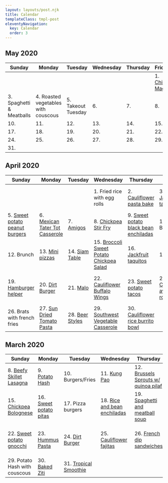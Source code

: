 ```yaml
---
layout: layouts/post.njk
title: Calendar
templateClass: tmpl-post
eleventyNavigation:
  key: Calendar
  order: 3
---
```


## May 2020

| Sunday                   | Monday                              | Tuesday            | Wednesday | Thursday | Friday                                  | Saturday              |
| ------------------------ | ----------------------------------- | ------------------ | --------- | -------- | --------------------------------------- | --------------------- |
|                          |                                     |                    |           |          | 1. [Chili Mac](/posts/cheesy-chili-mac) | 2. Burgers with fries |
| 3. Spaghetti & Meatballs | 4. Roasted vegetables with couscous | 5. Takeout Tuesday | 6.        | 7.       | 8.                                      | 9.                    |
| 10.                      | 11.                                 | 12.                | 13.       | 14.      | 15.                                     | 16.                   |
| 17.                      | 18.                                 | 19.                | 20.       | 21.      | 22.                                     | 23.                   |
| 24.                      | 25.                                 | 26.                | 27.       | 28.      | 29.                                     | 30.                   |
| 31.                      |                                     |                    |           |          |                                         |                       |

## April 2020

| Sunday                                                               | Monday                                                              | Tuesday                                                         | Wednesday                                                                                       | Thursday                                                                           | Friday                                                       | Saturday                                                                                              |
| -------------------------------------------------------------------- | ------------------------------------------------------------------- | --------------------------------------------------------------- | ----------------------------------------------------------------------------------------------- | ---------------------------------------------------------------------------------- | ------------------------------------------------------------ | ----------------------------------------------------------------------------------------------------- |
|                                                                      |                                                                     |                                                                 | 1. Fried rice with egg rolls                                                                    | 2. [Cauliflower pasta bake](/posts/vegan-cauliflower-parmesan-pasta-bake)          | 3. [Jackfruit tacos](/posts/jackfruit-tacos)                 | 4. [Black bean plantain bowl](/posts/roasted-plantain-black-bean-vegan-bowl)                          |
| 5. [Sweet potato peanut burgers](/posts/sweet-potato-peanut-burgers) | 6. [Mexican Tater Tot Casserole](vegan-mexican-tater-tot-casserole) | 7. [Amigos](https://www.facebook.com/AmigosMexicanGrillAnkeny/) | 8. [Chickpea Stir Fry](vegan-chickpea-stirfry-bowl)                                             | 9. [Sweet potato black bean enchiladas](/posts/sweet-potato-black-bean-enchiladas) | 10. Burgers                                                  | 11. [Cauliflower Bolognese](/posts/cauliflower-bolognese-sauce/)                                      |
| 12. Brunch                                                           | 13. [Mini pizzas](/posts/mini-pizza)                                | 14. [Siam Table](http://siamtable.com/)                         | 15. [Broccoli Sweet Potato Chickpea Salad](/posts/roasted-broccoli-sweet-potato-chickpea-salad) | 16. [Jackfruit taquitos](/posts/jackfruit-taquitos)                                | 17. Grill                                                    | 18. [Roasted vegetables with couscous](/posts/roasted-vegetables-with-couscous/)                      |
| 19. [Hamburger helper](/posts/one-pot-hamburger-helper/)             | 20. [Dirt Burger](https://www.dirtburger.us)                        | 21. [Malo](https://malodesmoines.com/)                          | 22. [Cauliflower Buffalo Wings](/posts/cauliflower-buffalo-wings/)                              | 23. [Sweet potato tacos](/posts/sweet-potato-tacos/)                               | 24. [Cucumber avocado rolls](/posts/cucumber-avocado-rolls/) | 25. [Brussels sprouts with apples](/posts/roasted-brussels-sprouts-and-apples-with-carmelized-onions) |
| 26. Brats with french fries                                          | 27. [Sun Dried Tomato Pasta](/posts/sun-dried-tomato-pesto-pasta)   | 28. [Beer Styles](http://beerstyles.com/)                       | 29. [Southwest Vegetable Casserole](/posts/southwest-vegetable-casserole)                       | 30. [Cauliflower rice burrito bowl](/posts/cauliflower-rice-burrito-bowl)          |                                                              |                                                                                                       |

## March 2020

| Sunday                                                                    | Monday                                              | Tuesday                                                                                              | Wednesday                                                       | Thursday                                                                      | Friday                                                                                     | Saturday                                           |
| ------------------------------------------------------------------------- | --------------------------------------------------- | ---------------------------------------------------------------------------------------------------- | --------------------------------------------------------------- | ----------------------------------------------------------------------------- | ------------------------------------------------------------------------------------------ | -------------------------------------------------- |
| 8. [Beefy Skillet Lasagna](/posts/beefy-skillet-lasagna/)                 | 9. [Potato Hash](/posts/potato-hash)                | 10. Burgers/Fries                                                                                    | 11. [Kung Pao](/posts/kung-pao-cauliflower-stir-fry/)           | 12. [Brussels Sprouts w/ quinoa pilaf](/posts/brussels-sprouts-quinoa-pilaf/) | 13. [Tofu nuggets](/posts/vegan-ranch-chicken-nuggets/)                                    | 14.                                                |
| 15. [Chickpea Bolognese](/posts/chickpea-bolognese)                       | 16. [Sweet potato pitas](/posts/sweet-potato-pitas) | 17. Pizza burgers                                                                                    | 18. [Rice and bean enchiladas](/posts/rice-and-bean-enchiladas) | 19. [Spaghetti and meatball soup](/posts/spaghetti-and-meatball-soup)         | 20. [Brussels Sprouts](best-brussels-sprouts)                                              | 21. [Pizza](https://www.dominos.com)               |
| 22. [Sweet potato gnocchi](/posts/sweet-potato-gnocchi-with-sage-butter/) | 23. [Hummus Pasta](/posts/hummus-pasta)             | 24. [Dirt Burger](https://www.dirtburger.us)                                                         | 25. [Cauliflower fajitas](/posts/cauliflower-fajitas/)          | 26. [French dip sandwiches](/posts/vegan-french-dip-sandwiches/)              | 27 [Pancakes](/posts/vegan-pancakes), sausage, [roasted potatoes](/posts/roasted-potatoes) | 28. [Taco Casserole](/posts/vegan-taco-casserole/) |
| 29. Potato Hash with couscous                                             | 30. [Baked Ziti](/posts/vegan-baked-ziti)           | 31. [Tropical Smoothie](https://locations.tropicalsmoothiecafe.com/ia/ankeny/1620-north-ankeny-blvd) |
